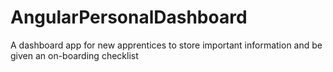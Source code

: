 # AngularPersonalDashboard
A dashboard app for new apprentices to store important information and be given an on-boarding checklist
